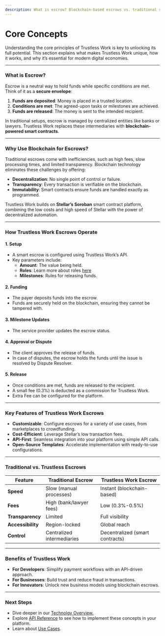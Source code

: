 ```yaml
---
description: What is escrow? Blockchain-based escrows vs. traditional solutions.
---
```


# Core Concepts

Understanding the core principles of Trustless Work is key to unlocking its full potential. This section explains what makes Trustless Work unique, how it works, and why it’s essential for modern digital economies.

***

### **What is Escrow?**

Escrow is a neutral way to hold funds while specific conditions are met. Think of it as a **secure envelope**:

1. **Funds are deposited**: Money is placed in a trusted location.
2. **Conditions are met**: The agreed-upon tasks or milestones are achieved.
3. **Funds are released**: The money is sent to the intended recipient.

In traditional setups, escrow is managed by centralized entities like banks or lawyers. Trustless Work replaces these intermediaries with **blockchain-powered smart contracts**.

***

### **Why Use Blockchain for Escrows?**

Traditional escrows come with inefficiencies, such as high fees, slow processing times, and limited transparency. Blockchain technology eliminates these challenges by offering:

* **Decentralization**: No single point of control or failure.
* **Transparency**: Every transaction is verifiable on the blockchain.
* **Immutability**: Smart contracts ensure funds are handled exactly as programmed.

Trustless Work builds on **Stellar’s Soroban** smart contract platform, combining the low costs and high speed of Stellar with the power of decentralized automation.

***

### **How Trustless Work Escrows Operate**

#### **1. Setup**

* A smart escrow is configured using Trustless Work’s API.
* Key parameters include:
  * **Amount**: The value being held.
  * **Roles**: Learn more about roles [here](../developer-resources/smart-escrow-design/roles-in-trustless-work.md)
  * **Milestones**: Rules for releasing funds.

#### **2. Funding**

* The payer deposits funds into the escrow.
* Funds are securely held on the blockchain, ensuring they cannot be tampered with.

#### **3. Milestone Updates**

* The service provider updates the escrow status.

#### **4. Approval or Dispute**

* The client approves the release of funds.
* In case of disputes, the escrow holds the funds until the issue is resolved by Dispute Resolver.

#### **5. Release**

* Once conditions are met, funds are released to the recipient.
* A small fee (0.3%) is deducted as a commission for Trustless Work.
* Extra Fee can be configured for the platform.&#x20;

***

### **Key Features of Trustless Work Escrows**

* **Customizable**: Configure escrows for a variety of use cases, from marketplaces to crowdfunding.
* **Cost-Efficient**: Leverage Stellar’s low transaction fees.
* **API-First**: Seamless integration into your platform using simple API calls.
* **Open-Source Templates**: Accelerate implementation with ready-to-use configurations.

***

### **Traditional vs. Trustless Escrows**

| **Feature**       | **Traditional Escrow**     | **Trustless Work Escrow**       |
| ----------------- | -------------------------- | ------------------------------- |
| **Speed**         | Slow (manual processes)    | Instant (blockchain-based)      |
| **Fees**          | High (bank/lawyer fees)    | Low (0.3%-0.5%)                 |
| **Transparency**  | Limited                    | Full visibility                 |
| **Accessibility** | Region-locked              | Global reach                    |
| **Control**       | Centralized intermediaries | Decentralized (smart contracts) |

***

### **Benefits of Trustless Work**

* **For Developers**: Simplify payment workflows with an API-driven approach.
* **For Businesses**: Build trust and reduce fraud in transactions.
* **For Innovators**: Unlock new business models using blockchain escrows.

***

### **Next Steps**

* Dive deeper in our [Technolgy Overview.](../technology-overview/)
* Explore [API Reference](../developer-resources/api-reference/) to see how to implement these concepts in your platform.
* Learn about [Use Cases](../use-cases-unlocking-the-potential-of-smart-escrows/).
